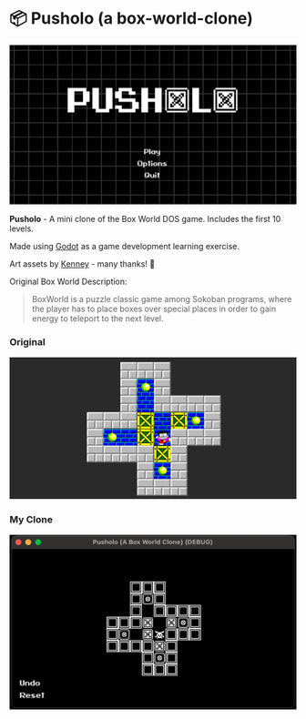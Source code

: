 # 📦 Pusholo (a box-world-clone)

![Pusholo Title Screen](./docs/screenshots/title-screen.png)

**Pusholo** - A mini clone of the Box World DOS game. Includes the first 10 levels.

Made using [Godot](https://godotengine.org/) as a game development learning exercise.

Art assets by [Kenney](https://kenney.nl/assets/1-bit-platformer-pack) - many thanks! 🙏

Original Box World Description:
> BoxWorld is a puzzle classic game among Sokoban programs, where the player has to place boxes over special places in order to gain energy to teleport to the next level.

### Original
![Original Box World Screenshot](./docs/screenshots/original.png)

### My Clone
![Pusholo Screenshot](./docs/screenshots/pusholo-in-game.png)